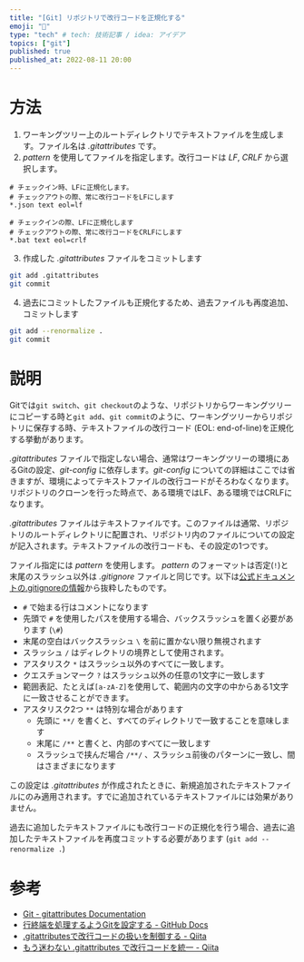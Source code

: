 ```yaml
---
title: "[Git] リポジトリで改行コードを正規化する"
emoji: "📄"
type: "tech" # tech: 技術記事 / idea: アイデア
topics: ["git"]
published: true
published_at: 2022-08-11 20:00
---
```


# 方法

1. ワーキングツリー上のルートディレクトリでテキストファイルを生成します。ファイル名は _.gitattributes_ です。
2. _pattern_ を使用してファイルを指定します。改行コードは _LF_, _CRLF_ から選択します。
```:.gitattributes
# チェックイン時、LFに正規化します。
# チェックアウトの際、常に改行コードをLFにします
*.json text eol=lf

# チェックインの際、LFに正規化します
# チェックアウトの際、常に改行コードをCRLFにします
*.bat text eol=crlf
```
3. 作成した _.gitattributes_ ファイルをコミットします
```bash
git add .gitattributes
git commit
```

4. 過去にコミットしたファイルも正規化するため、過去ファイルも再度追加、コミットします
```bash
git add --renormalize .
git commit
```


# 説明
Gitでは`git switch`、`git checkout`のような、リポジトリからワーキングツリーにコピーする時と`git add`、`git commit`のように、ワーキングツリーからリポジトリに保存する時、テキストファイルの改行コード (EOL: end-of-line)を正規化する挙動があります。

_.gitattributes_ ファイルで指定しない場合、通常はワーキングツリーの環境にあるGitの設定、_git-config_ に依存します。_git-config_ についての詳細はここでは省きますが、環境によってテキストファイルの改行コードがそろわなくなります。リポジトリのクローンを行った時点で、ある環境ではLF、ある環境ではCRLFになります。

_.gitattributes_ ファイルはテキストファイルです。このファイルは通常、リポジトリのルートディレクトリに配置され、リポジトリ内のファイルについての設定が記入されます。テキストファイルの改行コードも、その設定の1つです。

ファイル指定には _pattern_ を使用します。 _pattern_ のフォーマットは否定(`!`)と末尾のスラッシュ以外は _.gitignore_ ファイルと同じです。以下は[公式ドキュメントの.gitignoreの情報](https://git-scm.com/docs/gitignore#_pattern_format)から抜粋したものです。
- `#` で始まる行はコメントになります
- 先頭で `#` を使用したパスを使用する場合、バックスラッシュを置く必要があります (`\#`)
- 末尾の空白はバックスラッシュ `\` を前に置かない限り無視されます
- スラッシュ `/` はディレクトリの境界として使用されます。
- アスタリスク `*` はスラッシュ以外のすべてに一致します。 
- クエスチョンマーク `?` はスラッシュ以外の任意の1文字に一致します
- 範囲表記、たとえば`[a-zA-Z]`を使用して、範囲内の文字の中からある1文字に一致させることができます。
- アスタリスク2つ `**` は特別な場合があります
  - 先頭に `**/` を書くと、すべてのディレクトリで一致することを意味します
  - 末尾に `/**` と書くと、内部のすべてに一致します
  - スラッシュで挟んだ場合 `/**/` 、スラッシュ前後のパターンに一致し、間はさまざまになります

この設定は _.gitattributes_ が作成されたときに、新規追加されたテキストファイルにのみ適用されます。すでに追加されているテキストファイルには効果がありません。

過去に追加したテキストファイルにも改行コードの正規化を行う場合、過去に追加したテキストファイルを再度コミットする必要があります (`git add --renormalize .`)

# 参考
- [Git - gitattributes Documentation](https://git-scm.com/docs/gitattributes#_eol)
- [行終端を処理するようGitを設定する - GitHub Docs](https://docs.github.com/ja/get-started/getting-started-with-git/configuring-git-to-handle-line-endings)
- [.gitattributesで改行コードの扱いを制御する - Qiita](https://qiita.com/nacam403/items/23511637335fc221bba2)
- [もう迷わない .gitattributes で改行コードを統一 - Qiita](https://qiita.com/Yossy_Hal/items/6fe2d14cddd6e16796d7)
